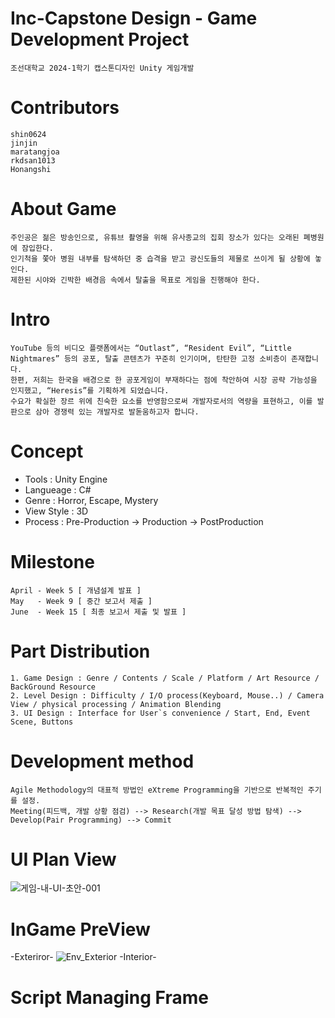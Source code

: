 # Inc-Capstone Design - Game Development Project
    조선대학교 2024-1학기 캡스톤디자인 Unity 게임개발

# Contributors
    shin0624
    jinjin
    maratangjoa
    rkdsan1013
    Honangshi

# About Game
    주인공은 젊은 방송인으로, 유튜브 촬영을 위해 유사종교의 집회 장소가 있다는 오래된 폐병원에 잠입한다.
    인기척을 쫓아 병원 내부를 탐색하던 중 습격을 받고 광신도들의 제물로 쓰이게 될 상황에 놓인다.
    제한된 시야와 긴박한 배경음 속에서 탈출을 목표로 게임을 진행해야 한다.
    
# Intro
    YouTube 등의 비디오 플랫폼에서는 “Outlast”, “Resident Evil”, “Little Nightmares” 등의 공포, 탈출 콘텐츠가 꾸준히 인기이며, 탄탄한 고정 소비층이 존재합니다. 
    한편, 저희는 한국을 배경으로 한 공포게임이 부재하다는 점에 착안하여 시장 공략 가능성을 인지했고, “Heresis”를 기획하게 되었습니다.
    수요가 확실한 장르 위에 친숙한 요소를 반영함으로써 개발자로서의 역량을 표현하고, 이를 발판으로 삼아 경쟁력 있는 개발자로 발돋움하고자 합니다.

# Concept
 - Tools : Unity Engine
 - Langueage : C#
 - Genre : Horror, Escape, Mystery
 - View Style : 3D
 - Process : Pre-Production -> Production -> PostProduction

# Milestone
    April - Week 5 [ 개념설계 발표 ]
    May   - Week 9 [ 중간 보고서 제출 ]
    June  - Week 15 [ 최종 보고서 제출 및 발표 ]

# Part Distribution
    1. Game Design : Genre / Contents / Scale / Platform / Art Resource / BackGround Resource
    2. Level Design : Difficulty / I/O process(Keyboard, Mouse..) / Camera View / physical processing / Animation Blending               
    3. UI Design : Interface for User`s convenience / Start, End, Event Scene, Buttons

# Development method
    Agile Methodology의 대표적 방법인 eXtreme Programming을 기반으로 반복적인 주기를 설정.
    Meeting(피드백, 개발 상황 점검) --> Research(개발 목표 달성 방법 탐색) --> Develop(Pair Programming) --> Commit 

# UI Plan View
![게임-내-UI-초안-001](https://github.com/shin0624/Capstone_Design_01_GameDevelopment/assets/91828379/7b74ea22-849a-4a97-8a43-c998c4ed5526)

# InGame PreView
-Exteriror-
![Env_Exterior](https://github.com/shin0624/Capstone_Design_01_GameDevelopment/assets/91828379/6ae592fa-f403-4699-b80f-62458c934b48)
-Interior-

# Script Managing Frame


